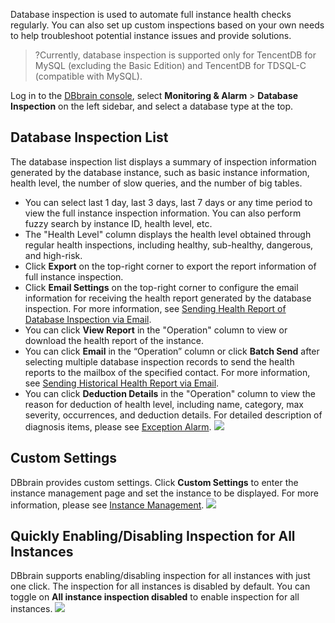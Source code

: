 Database inspection is used to automate full instance health checks regularly. You can also set up custom inspections based on your own needs to help troubleshoot potential instance issues and provide solutions.
>?Currently, database inspection is supported only for TencentDB for MySQL (excluding the Basic Edition) and TencentDB for TDSQL-C (compatible with MySQL).

Log in to the [DBbrain console](https://console.cloud.tencent.com/dbbrain/patrol), select **Monitoring & Alarm** > **Database Inspection** on the left sidebar, and select a database type at the top.

## Database Inspection List
The database inspection list displays a summary of inspection information generated by the database instance, such as basic instance information, health level, the number of slow queries, and the number of big tables.

 - You can select last 1 day, last 3 days, last 7 days or any time period to view the full instance inspection information. You can also perform fuzzy search by instance ID, health level, etc.
 - The "Health Level" column displays the health level obtained through regular health inspections, including healthy, sub-healthy, dangerous, and high-risk.
 - Click **Export** on the top-right corner to export the report information of full instance inspection.
 - Click **Email Settings** on the top-right corner to configure the email information for receiving the health report generated by the database inspection. For more information, see [Sending Health Report of Database Inspection via Email](https://intl.cloud.tencent.com/document/product/1035/39371).
 - You can click **View Report** in the "Operation" column to view or download the health report of the instance.
 - You can click **Email** in the “Operation” column or click **Batch Send** after selecting multiple database inspection records to send the health reports to the mailbox of the specified contact. For more information, see [Sending Historical Health Report via Email](https://intl.cloud.tencent.com/document/product/1035/39371).
 - You can click **Deduction Details** in the "Operation" column to view the reason for deduction of health level, including name, category, max severity, occurrences, and deduction details. For detailed description of diagnosis items, please see [Exception Alarm](https://intl.cloud.tencent.com/document/product/1035/37177). 
![](https://main.qcloudimg.com/raw/b557e521bdf20f5bf88c1c2287115168.png)

## Custom Settings
DBbrain provides custom settings. Click **Custom Settings** to enter the instance management page and set the instance to be displayed. For more information, please see [Instance Management](https://intl.cloud.tencent.com/document/product/1035/36033).
![](https://main.qcloudimg.com/raw/0b71d02259a669e533761c0e0db1d0fe.png)

## Quickly Enabling/Disabling Inspection for All Instances
DBbrain supports enabling/disabling inspection for all instances with just one click. The inspection for all instances is disabled by default. You can toggle on **All instance inspection disabled** to enable inspection for all instances.
![](https://main.qcloudimg.com/raw/7de9b61ab9fa704e63045fd4228ce83d.png)

